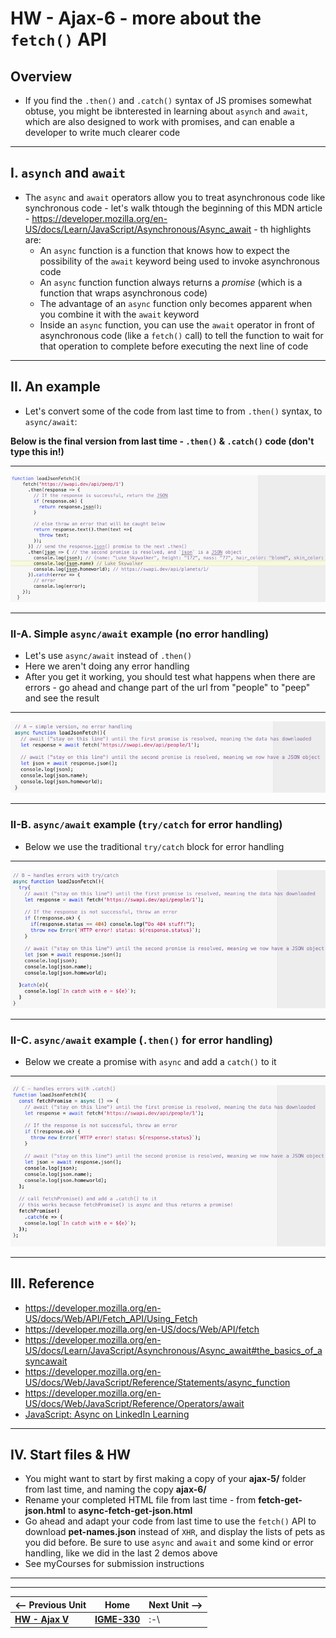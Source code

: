 # HW - Ajax-6 - more about the `fetch()` API

## Overview

- If you find the `.then()` and `.catch()` syntax of JS promises somewhat obtuse, you might be ibnterested in learning about `asynch` and `await`, which are also designed to work with promises, and can enable a developer to write much clearer code

<hr>

## I. `asynch` and `await`

- The `async` and `await` operators allow you to treat asynchronous code like synchronous code - let's walk thtough the beginning of this MDN article - https://developer.mozilla.org/en-US/docs/Learn/JavaScript/Asynchronous/Async_await - th highlights are:
  - An `async` function is a function that knows how to expect the possibility of the `await` keyword being used to invoke asynchronous code
  - An `async` function function always returns a *promise* (which is a function that wraps asynchronous code)
  - The advantage of an `async` function only becomes apparent when you combine it with the `await` keyword
  - Inside an `async` function, you can use the `await` operator in front of asynchronous code (like a `fetch()` call) to tell the function to wait for that operation to complete before executing the next line of code

<hr>

## II. An example

- Let's convert some of the code from last time to from `.then()` syntax, to `async/await`:

**Below is the final version from last time - `.then()` & `.catch()` code (don't type this in!)**

<hr>

![screenshot](_images/_ajax-images/HW-ajax-6.png)

<hr>

### II-A. Simple `async/await` example (no error handling)

- Let's use `async/await` instead of `.then()`
- Here we aren't doing any error handling
- After you get it working, you should test what happens when there are errors - go ahead and change part of the url from "people" to "peep" and see the result

<hr>

![screenshot](_images/_ajax-images/HW-ajax-7.png)

<hr>

### II-B. `async/await` example (`try/catch` for error handling)

- Below we use the traditional `try/catch` block for error handling

<hr>

![screenshot](_images/_ajax-images/HW-ajax-8.png)

<hr>

### II-C. `async/await` example (`.then()` for error handling)

- Below we create a promise with `async` and add a `catch()` to it

<hr>

![screenshot](_images/_ajax-images/HW-ajax-9.png)

<hr>

## III. Reference

- https://developer.mozilla.org/en-US/docs/Web/API/Fetch_API/Using_Fetch
- https://developer.mozilla.org/en-US/docs/Web/API/fetch
- https://developer.mozilla.org/en-US/docs/Learn/JavaScript/Asynchronous/Async_await#the_basics_of_asyncawait
- https://developer.mozilla.org/en-US/docs/Web/JavaScript/Reference/Statements/async_function
- https://developer.mozilla.org/en-US/docs/Web/JavaScript/Reference/Operators/await
- [JavaScript: Async on LinkedIn Learning](https://www.linkedin.com/learning/javascript-async/building-code-using-promises?u=42272537)

<hr>

## IV. Start files & HW
- You might want to start by first making a copy of your **ajax-5/** folder from last time, and naming the copy **ajax-6/**
- Rename your completed HTML file from last time - from **fetch-get-json.html** to **async-fetch-get-json.html** 
- Go ahead and adapt your code from last time to use the `fetch()` API to download **pet-names.json** instead of `XHR`, and display the lists of pets as you did before. Be sure to use `async` and `await` and some kind or error handling, like we did in the last 2 demos above
- See myCourses for submission instructions

<hr><hr>

| <-- Previous Unit | Home | Next Unit -->
| --- | --- | --- 
|   [**HW - Ajax V**](HW-ajax-5.md)  |  [**IGME-330**](../README.md) | :-\
